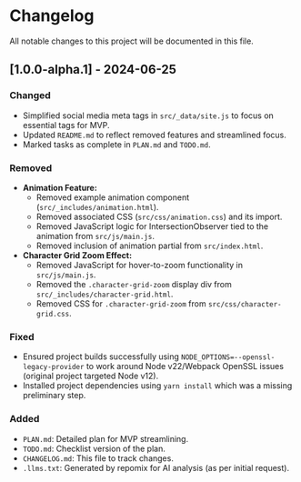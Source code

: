 # Changelog

All notable changes to this project will be documented in this file.

## [1.0.0-alpha.1] - 2024-06-25

### Changed
- Simplified social media meta tags in `src/_data/site.js` to focus on essential tags for MVP.
- Updated `README.md` to reflect removed features and streamlined focus.
- Marked tasks as complete in `PLAN.md` and `TODO.md`.

### Removed
- **Animation Feature:**
    - Removed example animation component (`src/_includes/animation.html`).
    - Removed associated CSS (`src/css/animation.css`) and its import.
    - Removed JavaScript logic for IntersectionObserver tied to the animation from `src/js/main.js`.
    - Removed inclusion of animation partial from `src/index.html`.
- **Character Grid Zoom Effect:**
    - Removed JavaScript for hover-to-zoom functionality in `src/js/main.js`.
    - Removed the `.character-grid-zoom` display div from `src/_includes/character-grid.html`.
    - Removed CSS for `.character-grid-zoom` from `src/css/character-grid.css`.

### Fixed
- Ensured project builds successfully using `NODE_OPTIONS=--openssl-legacy-provider` to work around Node v22/Webpack OpenSSL issues (original project targeted Node v12).
- Installed project dependencies using `yarn install` which was a missing preliminary step.

### Added
- `PLAN.md`: Detailed plan for MVP streamlining.
- `TODO.md`: Checklist version of the plan.
- `CHANGELOG.md`: This file to track changes.
- `.llms.txt`: Generated by repomix for AI analysis (as per initial request).
